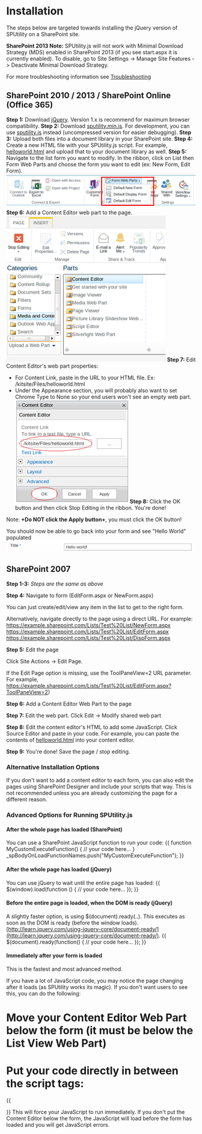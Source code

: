 # Installation

The steps below are targeted towards installing the jQuery version of SPUtility on a SharePoint site.

**SharePoint 2013 Note:** SPUtility.js will not work with Minimal Download Strategy (MDS) enabled in SharePoint 2013 (if you see start.aspx it is currently enabled). To disable, go to Site Settings -> Manage Site Features -> Deactivate Minimal Download Strategy.

For more troubleshooting information see [Troubleshooting](Troubleshooting)

## SharePoint 2010 / 2013 / SharePoint Online (Office 365)

**Step 1:** Download [jQuery](http://jquery.com/download/). Version 1.x is recommend for maximum browser compatibility.
**Step 2:** Download [sputility.min.js](https://raw.github.com/kitmenke/sputility/master/dist/sputility.min.js). For development, you can use [sputility.js](https://raw.github.com/kitmenke/sputility/master/dist/sputility.js) instead (uncompressed version for easier debugging).
**Step 3:** Upload both files into a document library in your SharePoint site.
**Step 4:** Create a new HTML file with your SPUtility.js script. For example,  [helloworld.html](https://raw.github.com/kitmenke/sputility/master/examples/helloworld.html) and upload that to your document library as well.
**Step 5:** Navigate to the list form you want to modify. In the ribbon, click on List then Form Web Parts and choose the form you want to edit (ex: New Form, Edit Form).
![](Installation_2013-form-web-parts.png)
**Step 6:** Add a Content Editor web part to the page.
![](Installation_2013-add-content-editor.png)
**Step 7:** Edit Content Editor's web part properties:
* For Content Link, paste in the URL to your HTML file. Ex: /kitsite/Files/helloworld.html
* Under the Appearance section, you will probably also want to set Chrome Type to None so your end users won't see an empty web part.
![](Installation_2013-content-link.png)
**Step 8:** Click the OK button and then click Stop Editing in the ribbon. You're done!

Note: **+Do NOT click the Apply button+**, you must click the OK button!

You should now be able to go back into your form and see "Hello World" populated
![](Installation_2013-title-hello-world.png)

## SharePoint 2007

**Step 1-3:** _Steps are the same as above_

**Step 4:** Navigate to form (EditForm.aspx or NewForm.aspx)

You can just create/edit/view any item in the list to get to the right form.

Alternatively, navigate directly to the page using a direct URL. For example: https://example.sharepoint.com/Lists/Test%20List/NewForm.aspx
https://example.sharepoint.com/Lists/Test%20List/EditForm.aspx
https://example.sharepoint.com/Lists/Test%20List/DispForm.aspx

**Step 5:** Edit the page

Click Site Actions -> Edit Page.

If the Edit Page option is missing, use the ToolPaneView=2 URL parameter. For example, https://example.sharepoint.com/Lists/Test%20List/EditForm.aspx?ToolPaneView=2)

**Step 6:** Add a Content Editor Web Part to the page

**Step 7:** Edit the web part. Click Edit -> Modify shared web part

**Step 8:** Edit the content editor's HTML to add some JavaScript. Click Source Editor and paste in your code.  For example, you can paste the contents of [helloworld.html](https://raw.github.com/kitmenke/sputility/master/examples/helloworld.html) into your content editor.

**Step 9:** You're done! Save the page / stop editing.

### Alternative Installation Options

If you don't want to add a content editor to each form, you can also edit the pages using SharePoint Designer and include your scripts that way. This is not recommended unless you are already customizing the page for a different reason.

### Advanced Options for Running SPUtility.js

#### After the whole page has loaded (SharePoint)

You can use a SharePoint JavaScript function to run your code:
{{
function MyCustomExecuteFunction()
{
    // your code here...
}
_spBodyOnLoadFunctionNames.push("MyCustomExecuteFunction");
}}

#### After the whole page has loaded (jQuery)

You can use jQuery to wait until the entire page has loaded:
{{
$(window).load(function () {
    // your code here...
});
}}

#### Before the entire page is loaded, when the DOM is ready (jQuery)

A slightly faster option, is using $(document).ready(..). This executes as soon as the DOM is ready (before the window loads). [http://learn.jquery.com/using-jquery-core/document-ready/](http://learn.jquery.com/using-jquery-core/document-ready/).
{{
$(document).ready(function() {
    // your code here...
});
}}

#### Immediately after your form is loaded

This is the fastest and most advanced method.

If you have a lot of JavaScript code, you may notice the page changing after it loads (as SPUtility works its magic). If you don't want users to see this, you can do the following:
# Move your Content Editor Web Part below the form (it must be **below** the List View Web Part)
# Put your code directly in between the script tags:
{{
<script type="text/javascript">
// your code here...
</script>
}}
This will force your JavaScript to run immediately. If you don't put the Content Editor below the form, the JavaScript will load before the form has loaded and you will get JavaScript errors.